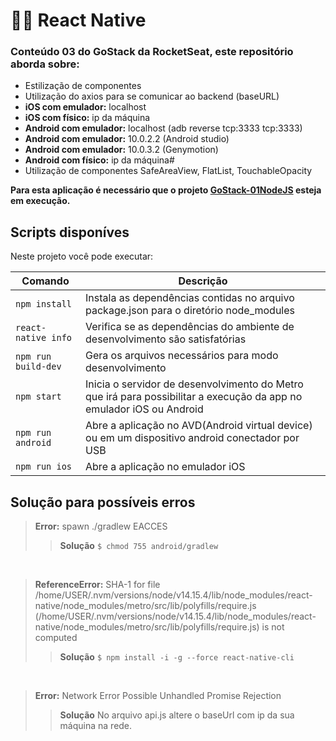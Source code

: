 # 🐱‍👓 React Native

### Conteúdo 03 do GoStack da RocketSeat, este repositório aborda sobre:

- Estilização de componentes
- Utilização do axios para se comunicar ao backend (baseURL)
- **iOS com emulador:** localhost
- **iOS com físico:** ip da máquina
- **Android com emulador:** localhost (adb reverse tcp:3333 tcp:3333)
- **Android com emulador:** 10.0.2.2 (Android studio)
- **Android com emulador:** 10.0.3.2 (Genymotion)
- **Android com físico:** ip da máquina#
- Utilização de componentes SafeAreaView, FlatList, TouchableOpacity

**Para esta aplicação é necessário que o projeto [GoStack-01NodeJS](https://github.com/iandark/GoStack-01NodeJS) esteja em execução.**

## Scripts disponíves

Neste projeto você pode executar:

| Comando | Descrição |
| ------  | ------ |
| `npm install` | Instala as dependências contidas no arquivo package.json para o diretório node_modules |
| `react-native info` | Verifica se as dependências do ambiente de desenvolvimento são satisfatórias |
| `npm run build-dev` | Gera os arquivos necessários para modo desenvolvimento |
| `npm start` | Inicia o servidor de desenvolvimento do Metro que irá para possibilitar a execução da app no emulador iOS ou Android  |
| `npm run android` | Abre a aplicação no AVD(Android virtual device) ou em um dispositivo android conectador por USB |
| `npm run ios` | Abre a aplicação no emulador iOS |


## Solução para possíveis erros
> **Error:** spawn ./gradlew EACCES
>> **Solução**
>> `$ chmod 755 android/gradlew`

<br>

> **ReferenceError:** SHA-1 for file /home/USER/.nvm/versions/node/v14.15.4/lib/node_modules/react-native/node_modules/metro/src/lib/polyfills/require.js (/home/USER/.nvm/versions/node/v14.15.4/lib/node_modules/react-native/node_modules/metro/src/lib/polyfills/require.js) is not computed
>> **Solução**
>> `$ npm install -i -g --force react-native-cli`

<br>

> **Error:** Network Error
> Possible Unhandled Promise Rejection
>> **Solução**
>> No arquivo api.js altere o baseUrl com ip da sua máquina na rede.
